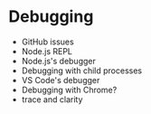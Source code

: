 # Debugging

* GitHub issues
* Node.js REPL
* Node.js's debugger
* Debugging with child processes
* VS Code's debugger
* Debugging with Chrome?
* trace and clarity

